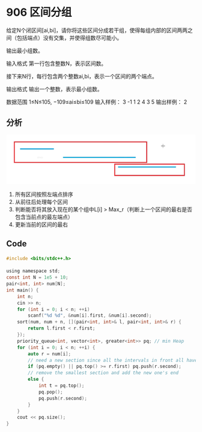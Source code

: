 # 906 区间分组

给定N个闭区间[ai,bi]，请你将这些区间分成若干组，使得每组内部的区间两两之间（包括端点）没有交集，并使得组数尽可能小。

输出最小组数。

输入格式
第一行包含整数N，表示区间数。

接下来N行，每行包含两个整数ai,bi，表示一个区间的两个端点。

输出格式
输出一个整数，表示最小组数。

数据范围
1≤N≤105,
−109≤ai≤bi≤109
输入样例：
3
-1 1
2 4
3 5
输出样例：
2

## 分析

![Screen Shot 2020-08-29 at 1.34.49 PM.png](resources/26635AC12337CFF33A0828866472559F.png)
1. 所有区间按照左端点排序
2. 从前往后处理每个区间
  1. 判断能否将其放入现在的某个组中L[i] > Max_r（判断上一个区间的最右是否包含当前点的最左端点）
  2. 更新当前的区间的最右

## Code

```c
#include <bits/stdc++.h>

using namespace std;
const int N = 1e5 + 10;
pair<int, int> num[N];
int main() {
    int n;
    cin >> n;
    for (int i = 0; i < n; ++i)
        scanf("%d %d", &num[i].first, &num[i].second);
    sort(num, num + n, [](pair<int, int>& l, pair<int, int>& r) {
        return l.first < r.first;
    });
    priority_queue<int, vector<int>, greater<int>> pq; // min Heap
    for (int i = 0; i < n; ++i) {
        auto r = num[i];    
        // need a new section since all the intervals in front all have an intersection with current one
        if (pq.empty() || pq.top() >= r.first) pq.push(r.second);
        // remove the smallest section and add the new one's end
        else {
            int t = pq.top();
            pq.pop();
            pq.push(r.second);
        }
    }
    cout << pq.size();
}
```

